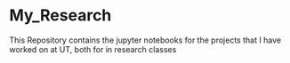 # My_Research
This Repository contains the jupyter notebooks for the projects that I have worked on at UT, both for in research classes
